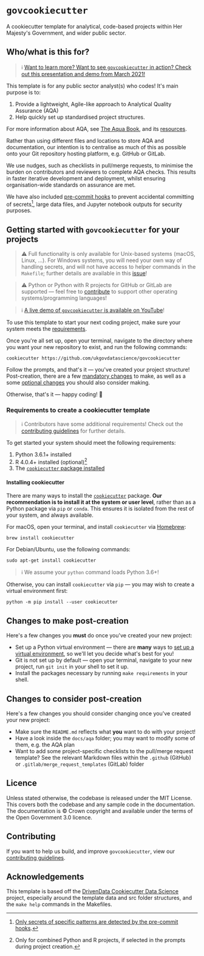 # `govcookiecutter`

A cookiecutter template for analytical, code-based projects within Her Majesty's
Government, and wider public sector.

## Who/what is this for?

> ℹ️ [Want to learn more? Want to see `govcookiecutter` in action? Check out this
> presentation and demo from March 2021!][youtube]

This template is for any public sector analyst(s) who codes! It's main purpose is to:

1. Provide a lightweight, Agile-like approach to Analytical Quality Assurance (AQA)
2. Help quickly set up standardised project structures.

For more information about AQA, see [The Aqua Book][aqua-book], and its
[resources][aqua-book-resources].

Rather than using different files and locations to store AQA and documentation, our
intention is to centralise as much of this as possible onto your Git repository hosting
platform, e.g. GitHub or GitLab.

We use nudges, such as checklists in pull/merge requests, to minimise the burden on
contributors and reviewers to complete AQA checks. This results in faster iterative
development and deployment, whilst ensuring organisation-wide standards on assurance
are met.

We have also included [pre-commit hooks][pre-commit] to prevent accidental committing
of secrets[^1], large data files, and Jupyter notebook outputs
for security purposes.

[^1]: [Only secrets of specific patterns are detected by the pre-commit
hooks][docs-pre-commit-hooks-secrets-definition].

## Getting started with `govcookiecutter` for your projects

> ⚠️ Full functionality is only available for Unix-based systems (macOS, Linux, ...).
> For Windows systems, you will need your own way of handling secrets, and will not
> have access to helper commands in the `Makefile`; further details are available in
> this [issue][issue-windows-os]!

> ⚠️ Python or Python with R projects for GitHub or GitLab are supported — feel free to
> [contribute](#contributing) to support other operating systems/programming languages!

> ℹ️ [A live demo of `govcookiecutter` is available on YouTube][youtube-creation]!

To use this template to start your next coding project, make sure your system meets the
[requirements](#requirements-to-create-a-cookiecutter-template).

Once you're all set up, open your terminal, navigate to the directory where you want
your new repository to exist, and run the following commands:

```shell
cookiecutter https://github.com/ukgovdatascience/govcookiecutter
```

Follow the prompts, and that's it — you've created your project structure!
Post-creation, there are a few [mandatory changes](#changes-to-make-post-creation) to
make, as well as a some [optional changes](#changes-to-consider-post-creation) you
should also consider making.

Otherwise, that's it — happy coding! 🎉

### Requirements to create a cookiecutter template

> ℹ️ Contributors have some additional requirements! Check out the
> [contributing guidelines][contributing] for further details.

To get started your system should meet the following requirements:

1. Python 3.6.1+ installed
2. R 4.0.4+ installed (optional)[^2]
3. The [`cookiecutter` package installed](#installing-cookiecutter)

[^2]: Only for combined Python and R projects, if selected in the prompts during
project creation.

#### Installing cookiecutter

There are many ways to install the [`cookiecutter`][cookiecutter] package. **Our
recommendation is to install it at the system or user level**, rather than as a Python
package via `pip` or `conda`. This ensures it is isolated from the rest of your system,
and always available.

For macOS, open your terminal, and install `cookiecutter` via [Homebrew][homebrew]:

```shell
brew install cookiecutter
```

For Debian/Ubuntu, use the following commands:

```shell
sudo apt-get install cookiecutter
```

> ℹ️ We assume your `python` command loads Python 3.6+!

Otherwise, you can install `cookiecutter` via `pip` — you may wish to create a virtual
environment first:

```shell
python -m pip install --user cookiecutter
```

## Changes to make post-creation

Here's a few changes you **must** do once you've created your new project:

- Set up a Python virtual environment — there are **many** ways to [set up a virtual
  environment][pluralsight], so we'll let you decide what's best for you!
- Git is not set up by default — open your terminal, navigate to your new project, run
  `git init` in your shell to set it up.
- Install the packages necessary by running `make requirements` in your shell.

## Changes to consider post-creation

Here's a few changes you should consider changing once you've created your new project:

- Make sure the `README.md` reflects what **you** want to do with your project!
- Have a look inside the `docs/aqa` folder; you may want to modify some of them, e.g.
  the AQA plan
- Want to add some project-specific checklists to the pull/merge request template? See
  the relevant Markdown files within the `.github` (GitHub) or
  `.gitlab/merge_request_templates` (GitLab) folder

## Licence

Unless stated otherwise, the codebase is released under the MIT License. This covers
both the codebase and any sample code in the documentation. The documentation is ©
Crown copyright and available under the terms of the Open Government 3.0 licence.

## Contributing

If you want to help us build, and improve `govcookiecutter`, view our [contributing
guidelines][contributing].

## Acknowledgements

This template is based off the [DrivenData Cookiecutter Data Science][drivendata]
project, especially around the template data and src folder structures, and the
`make help` commands in the Makefiles.

[aqua-book]: https://www.gov.uk/government/publications/the-aqua-book-guidance-on-producing-quality-analysis-for-government
[aqua-book-resources]: https://www.gov.uk/government/collections/aqua-book-resources
[docs-pre-commit-hooks-secrets-definition]: ./%7B%7B%20cookiecutter.repo_name%20%7D%7D/docs/contributor_guide/pre_commit_hooks.md#definition-of-a-secret-according-to-detect-secrets
[contributing]: ./CONTRIBUTING.md
[cookiecutter]: https://github.com/cookiecutter/cookiecutter
[drivendata]: http://drivendata.github.io/cookiecutter-data-science/
[homebrew]: https://brew.sh/
[issue-windows-os]: https://github.com/ukgovdatascience/govcookiecutter/issues/20
[pluralsight]: https://www.pluralsight.com/tech-blog/managing-python-environments/
[pre-commit]: https://pre-commit.com/
[youtube]: https://www.youtube.com/watch?v=N7_d3k3uQ_M
[youtube-creation]: https://youtu.be/N7_d3k3uQ_M?t=907
